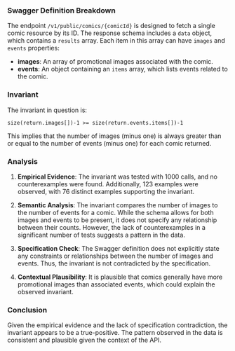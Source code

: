 ### Swagger Definition Breakdown

The endpoint `/v1/public/comics/{comicId}` is designed to fetch a single comic resource by its ID. The response schema includes a `data` object, which contains a `results` array. Each item in this array can have `images` and `events` properties:

- **images**: An array of promotional images associated with the comic.
- **events**: An object containing an `items` array, which lists events related to the comic.

### Invariant

The invariant in question is:

`size(return.images[])-1 >= size(return.events.items[])-1`

This implies that the number of images (minus one) is always greater than or equal to the number of events (minus one) for each comic returned.

### Analysis

1. **Empirical Evidence**: The invariant was tested with 1000 calls, and no counterexamples were found. Additionally, 123 examples were observed, with 76 distinct examples supporting the invariant.

2. **Semantic Analysis**: The invariant compares the number of images to the number of events for a comic. While the schema allows for both images and events to be present, it does not specify any relationship between their counts. However, the lack of counterexamples in a significant number of tests suggests a pattern in the data.

3. **Specification Check**: The Swagger definition does not explicitly state any constraints or relationships between the number of images and events. Thus, the invariant is not contradicted by the specification.

4. **Contextual Plausibility**: It is plausible that comics generally have more promotional images than associated events, which could explain the observed invariant.

### Conclusion

Given the empirical evidence and the lack of specification contradiction, the invariant appears to be a true-positive. The pattern observed in the data is consistent and plausible given the context of the API.
